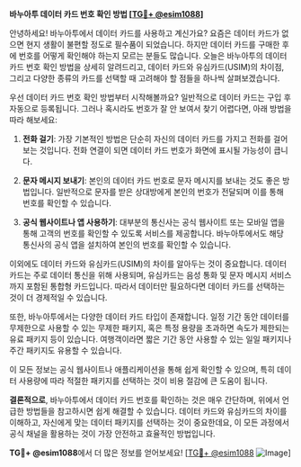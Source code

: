 **바누아투 데이터 카드 번호 확인 방법 [[TG💪+ @esim1088](https://t.me/s/esim1088)]**

안녕하세요! 바누아투에서 데이터 카드를 사용하고 계신가요? 요즘은 데이터 카드가 없으면 현지 생활이 불편할 정도로 필수품이 되었습니다. 하지만 데이터 카드를 구매한 후에 번호를 어떻게 확인해야 하는지 모르는 분들도 많습니다. 오늘은 바누아투의 데이터 카드 번호 확인 방법을 상세히 알려드리고, 데이터 카드와 유심카드(USIM)의 차이점, 그리고 다양한 종류의 카드를 선택할 때 고려해야 할 점들을 하나씩 살펴보겠습니다.

우선 데이터 카드 번호 확인 방법부터 시작해볼까요? 일반적으로 데이터 카드는 구입 후 자동으로 등록됩니다. 그러나 혹시라도 번호가 잘 안 보여서 찾기 어렵다면, 아래 방법을 따라 해보세요:

1. **전화 걸기**: 가장 기본적인 방법은 단순히 자신의 데이터 카드를 가지고 전화를 걸어보는 것입니다. 전화 연결이 되면 데이터 카드 번호가 화면에 표시될 가능성이 큽니다.
   
2. **문자 메시지 보내기**: 본인의 데이터 카드 번호로 문자 메시지를 보내는 것도 좋은 방법입니다. 일반적으로 문자를 받은 상대방에게 본인의 번호가 전달되며 이를 통해 번호를 확인할 수 있습니다.

3. **공식 웹사이트나 앱 사용하기**: 대부분의 통신사는 공식 웹사이트 또는 모바일 앱을 통해 고객의 번호를 확인할 수 있도록 서비스를 제공합니다. 바누아투에서도 해당 통신사의 공식 앱을 설치하여 본인의 번호를 확인할 수 있습니다.

이외에도 데이터 카드와 유심카드(USIM)의 차이를 알아두는 것이 중요합니다. 데이터 카드는 주로 데이터 통신을 위해 사용되며, 유심카드는 음성 통화 및 문자 메시지 서비스까지 포함된 통합형 카드입니다. 따라서 데이터만 필요하다면 데이터 카드를 선택하는 것이 더 경제적일 수 있습니다.

또한, 바누아투에서는 다양한 데이터 카드 타입이 존재합니다. 일정 기간 동안 데이터를 무제한으로 사용할 수 있는 무제한 패키지, 혹은 특정 용량을 초과하면 속도가 제한되는 유료 패키지 등이 있습니다. 여행객이라면 짧은 기간 동안 사용할 수 있는 일일 패키지나 주간 패키지도 유용할 수 있습니다.

이 모든 정보는 공식 웹사이트나 애플리케이션을 통해 쉽게 확인할 수 있으며, 특히 데이터 사용량에 따라 적절한 패키지를 선택하는 것이 비용 절감에 큰 도움이 됩니다.

**결론적으로**, 바누아투에서 데이터 카드 번호를 확인하는 것은 매우 간단하며, 위에서 언급한 방법들을 참고하시면 쉽게 해결할 수 있습니다. 데이터 카드와 유심카드의 차이를 이해하고, 자신에게 맞는 데이터 패키지를 선택하는 것이 중요한데요, 이 모든 과정에서 공식 채널을 활용하는 것이 가장 안전하고 효율적인 방법입니다.

**TG💪+ @esim1088**에서 더 많은 정보를 얻어보세요! [[TG💪+ @esim1088](https://t.me/s/esim1088) ![Image](https://i.postimg.cc/Y0z9fWf4/image.png)]